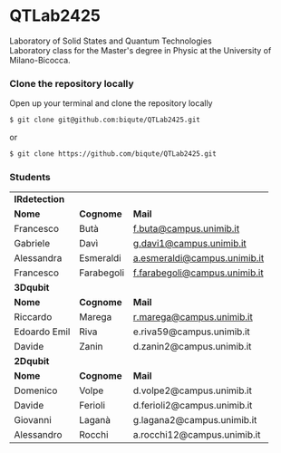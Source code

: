 # QTLab2425
Laboratory of Solid States and Quantum Technologies  
Laboratory class for the Master's degree in Physic at the University of Milano-Bicocca.


### Clone the repository locally
Open up your terminal and clone the repository locally
```bash
$ git clone git@github.com:biqute/QTLab2425.git
```
or
```bash
$ git clone https://github.com/biqute/QTLab2425.git
```


### Students

<table>
    <tr>
        <td colspan="3"><b>IRdetection</b></td>
    </tr>
    <tr>
        <td><b>Nome</b></td>
        <td><b>Cognome</b></td>
        <td><b>Mail</b></td>
    </tr>
    <tr>
        <td>Francesco</td>
        <td>Butà</td>
        <td> <a href="mailto:f.buta@campus.unimib.it">f.buta@campus.unimib.it</a>  </td>
    </tr>
    <tr>
        <td>Gabriele</td>
        <td>Davì</td>
        <td><a href="mailto:g.davi1@campus.unimib.it">g.davi1@campus.unimib.it</a></td>
    </tr>
    <tr>
        <td>Alessandra</td>
        <td>Esmeraldi</td>
        <td><a href="mailto:a.esmeraldi@campus.unimib.it">a.esmeraldi@campus.unimib.it</a></td>
    </tr>
    <tr>
        <td>Francesco</td>
        <td>Farabegoli</td>
        <td><a href="mailto:f.farabegoli@campus.unimib.it">f.farabegoli@campus.unimib.it</a></td>
    </tr>
    <tr>
       <td colspan="3"><b>3Dqubit</b></td>
    </tr>
    <tr>
        <td><b>Nome</b></td>
        <td><b>Cognome</b></td>
        <td><b>Mail</b></td>
    </tr>
    <tr>
        <td>Riccardo</td>
        <td>Marega</td>
        <td><a href="mailto:r.marega@campus.unimib.it">r.marega@campus.unimib.it</a></td>
    </tr>
    <tr>
        <td>Edoardo Emil</td>
        <td>Riva</td>
        <td>e.riva59@campus.unimib.it</td>
    </tr>
    <tr>
        <td>Davide</td>
        <td>Zanin</td>
        <td>d.zanin2@campus.unimib.it</td>
    </tr>
    <tr>
    <td colspan="3"><b>2Dqubit</b></td>
    </tr>
    <tr>
        <td><b>Nome</b></td>
        <td><b>Cognome</b></td>
        <td><b>Mail</b></td>
    </tr>
    <tr>
        <td>Domenico</td>
        <td>Volpe</td>
        <td>d.volpe2@campus.unimib.it</td>
    </tr>
    <tr>
        <td>Davide</td>
        <td>Ferioli</td>
        <td>d.ferioli2@campus.unimib.it</td>
    </tr>
    <tr>
        <td>Giovanni</td>
        <td>Laganà</td>
        <td>g.lagana2@campus.unimib.it</td>
    </tr>
    <tr>
        <td>Alessandro</td>
        <td>Rocchi</td>
        <td>a.rocchi12@campus.unimib.it</td>
    </tr>
</table>
